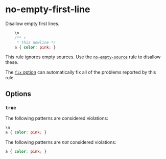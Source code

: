 # no-empty-first-line

Disallow empty first lines.

```css
    \n
    /** ↑
     * This newline */
    a { color: pink; }
```

This rule ignores empty sources. Use the [`no-empty-source`](../no-empty-source/README.md) rule to disallow these.

The [`fix` option](../../../docs/user-guide/usage/options.md#fix) can automatically fix all of the problems reported by this rule.

## Options

### `true`

The following patterns are considered violations:

```css
\n
a { color: pink; }
```

The following patterns are *not* considered violations:

```css
a { color: pink; }
```
